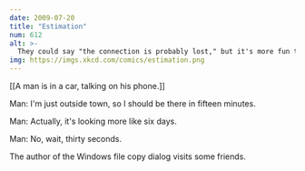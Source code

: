 ```yaml
---
date: 2009-07-20
title: "Estimation"
num: 612
alt: >-
  They could say "the connection is probably lost," but it's more fun to do naive time-averaging to give you hope that if you wait around for 1,163 hours, it will finally finish.
img: https://imgs.xkcd.com/comics/estimation.png
---
```

[[A man is in a car, talking on his phone.]]

Man: I'm just outside town, so I should be there in fifteen minutes.

Man: Actually, it's looking more like six days.

Man: No, wait, thirty seconds.

The author of the Windows file copy dialog visits some friends.

